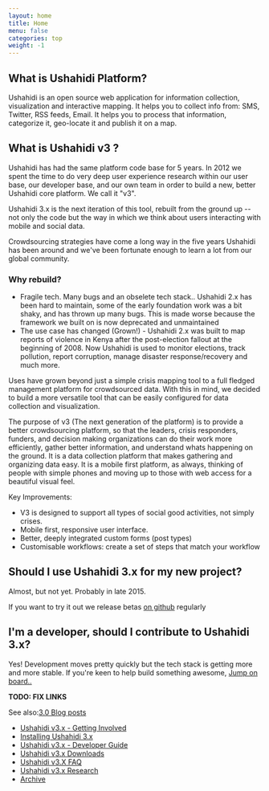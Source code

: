 ```yaml
---
layout: home
title: Home
menu: false
categories: top
weight: -1
---
```


## What is Ushahidi Platform?

Ushahidi is an open source web application for information collection,
visualization and interactive mapping. It helps you to collect info from: SMS,
Twitter, RSS feeds, Email. It helps you to process that information,
categorize it, geo-locate it and publish it on a map.

## What is Ushahidi v3 ?

Ushahidi has had the same platform code base for 5 years. In 2012 we spent the
time to do very deep user experience research within our user base, our
developer base, and our own team in order to build a new, better Ushahidi core
platform. We call it "v3".

Ushahidi 3.x is the next iteration of this tool, rebuilt from the ground up --
not only the code but the way in which we think about users interacting with
mobile and social data.

Crowdsourcing strategies have come a long way in the five years Ushahidi has
been around and we've been fortunate enough to learn a lot from our global
community.

### Why rebuild?

- Fragile tech. Many bugs and an obselete tech stack.. Ushahidi 2.x has been hard to maintain, some of the early foundation work was a bit shaky, and has thrown up many bugs. This is made worse because the framework we built on is now deprecated and unmaintained
- The use case has changed (Grown!) - Ushahidi 2.x was built to map reports of violence in Kenya after the post-election fallout at the beginning of 2008. Now Ushahidi is used to monitor elections, track pollution, report corruption, manage disaster response/recovery and much more.

Uses have grown beyond just a simple crisis mapping tool to a full fledged
management platform for crowdsourced data. With this in mind, we decided to
build a more versatile tool that can be easily configured for data collection
and visualization.

The purpose of v3 (The next generation of the platform) is to provide a better
crowdsourcing platform, so that the leaders, crisis responders, funders, and
decision making organizations can do their work more efficiently, gather
better information, and understand whats happening on the ground. It is a data
collection platform that makes gathering and organizing data easy. It is a
mobile first platform, as always, thinking of people with simple phones and
moving up to those with web access for a beautiful visual feel.

Key Improvements:

- V3 is designed to support all types of social good activities, not simply crises.
- Mobile first, responsive user interface.
- Better, deeply integrated custom forms (post types)
- Customisable workflows: create a set of steps that match your workflow

## Should I use Ushahidi 3.x for my new project?

Almost, but not yet. Probably in late 2015.

If you want to try it out we release betas [on github](http://github.com/ushahidi/platform/releases) regularly

## I'm a developer, should I contribute to Ushahidi 3.x?

Yes! Development moves pretty quickly but the tech stack is getting more and more stable. If you're keen to help build something awesome, [Jump on board..](get-involved.html)

**TODO: FIX LINKS**

See also:[3.0 Blog posts](http://blog.ushahidi.com/tag/ushahidi-3-0/)

  * [Ushahidi v3.x - Getting Involved](/display/WIKI/Ushahidi+v3.x+-+Getting+Involved)
  * [Installing Ushahidi 3.x](/display/WIKI/Installing+Ushahidi+3.x)
  * [Ushahidi v3.x - Developer Guide](/display/WIKI/Ushahidi+v3.x+-+Developer+Guide)
  * [Ushahidi v3.x Downloads](/display/WIKI/Ushahidi+v3.x+Downloads)
  * [Ushahidi v3.X FAQ](/display/WIKI/Ushahidi+v3.X+FAQ)
  * [Ushahidi v3.x Research](/display/WIKI/Ushahidi+v3.x+Research)
  * [Archive](/display/WIKI/Archive)
